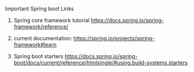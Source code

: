 Important Spring boot Links

1. Spring core framework tutorial
 https://docs.spring.io/spring-framework/reference/

1. current documentation: https://spring.io/projects/spring-framework#learn

1. Spring boot starters
https://docs.spring.io/spring-boot/docs/current/reference/htmlsingle/#using.build-systems.starters
